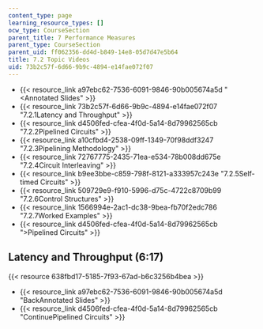 ```yaml
---
content_type: page
learning_resource_types: []
ocw_type: CourseSection
parent_title: 7 Performance Measures
parent_type: CourseSection
parent_uid: ff062356-dd4d-b849-14e8-05d7d47e5b64
title: 7.2 Topic Videos
uid: 73b2c57f-6d66-9b9c-4894-e14fae072f07
---
```


*   {{< resource_link a97ebc62-7536-6091-9846-90b005674a5d "\<Annotated Slides" >}}
*   {{< resource_link 73b2c57f-6d66-9b9c-4894-e14fae072f07 "7.2.1Latency and Throughput" >}}
*   {{< resource_link d4506fed-cfea-4f0d-5a14-8d79962565cb "7.2.2Pipelined Circuits" >}}
*   {{< resource_link a10cfbd4-2538-09ff-1349-70f98ddf3247 "7.2.3Pipelining Methodology" >}}
*   {{< resource_link 72767775-2435-71ea-e534-78b008dd675e "7.2.4Circuit Interleaving" >}}
*   {{< resource_link b9ee3bbe-c859-798f-8121-a333957c243e "7.2.5Self-timed Circuits" >}}
*   {{< resource_link 509729e9-f910-5996-d75c-4722c8709b99 "7.2.6Control Structures" >}}
*   {{< resource_link 1566994e-2ac1-dc38-9bea-fb70f2edc786 "7.2.7Worked Examples" >}}
*   {{< resource_link d4506fed-cfea-4f0d-5a14-8d79962565cb "\>Pipelined Circuits" >}}

Latency and Throughput (6:17)
-----------------------------

{{< resource 638fbd17-5185-7f93-67ad-b6c3256b4bea >}}

*   {{< resource_link a97ebc62-7536-6091-9846-90b005674a5d "BackAnnotated Slides" >}}
*   {{< resource_link d4506fed-cfea-4f0d-5a14-8d79962565cb "ContinuePipelined Circuits" >}}